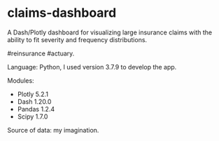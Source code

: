 # claims-dashboard
A Dash/Plotly dashboard for visualizing large insurance claims with the ability to fit severity and frequency distributions.

#reinsurance #actuary.

Language: Python, I used version 3.7.9 to develop the app.

Modules:
<ul>
  <li>Plotly 5.2.1</li>
  <li>Dash 1.20.0</li>
  <li>Pandas 1.2.4</li>
  <li>Scipy 1.7.0</li>
 </ul>

Source of data: my imagination.
